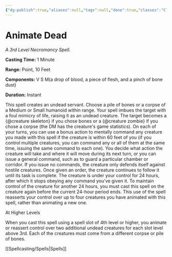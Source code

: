 ```yaml
---
{"dg-publish":true,"aliases":null,"tags":null,"done":true,"classes":"Cleric, Wizard,","spellLevel":3,"school":"Necromancy","source":"PHB","permalink":"/spells/animate-dead/","dgHomeLink":false,"dgPassFrontmatter":true}
---
```


# Animate Dead
*A 3rd Level Necromancy Spell.*

**Casting Time:** 1 Minute

**Range:** Point, 10 Feet

**Components:** V S M(a drop of blood, a piece of flesh, and a pinch of bone dust)

**Duration:** Instant

This spell creates an undead servant. Choose a pile of bones or a corpse of a Medium or Small humanoid within range. Your spell imbues the target with a foul mimicry of life, raising it as an undead creature. The target becomes a {@creature skeleton} if you chose bones or a {@creature zombie} if you chose a corpse (the DM has the creature's game statistics).
On each of your turns, you can use a bonus action to mentally command any creature you made with this spell if the creature is within 60 feet of you (if you control multiple creatures, you can command any or all of them at the same time, issuing the same command to each one). You decide what action the creature will take and where it will move during its next turn, or you can issue a general command, such as to guard a particular chamber or corridor. If you issue no commands, the creature only defends itself against hostile creatures. Once given an order, the creature continues to follow it until its task is complete.
The creature is under your control for 24 hours, after which it stops obeying any command you've given it. To maintain control of the creature for another 24 hours, you must cast this spell on the creature again before the current 24-hour period ends. This use of the spell reasserts your control over up to four creatures you have animated with this spell, rather than animating a new one.

At Higher Levels

When you cast this spell using a spell slot of 4th level or higher, you animate or reassert control over two additional undead creatures for each slot level above 3rd. Each of the creatures must come from a different corpse or pile of bones.

[[Spellcasting/Spells|Spells]]